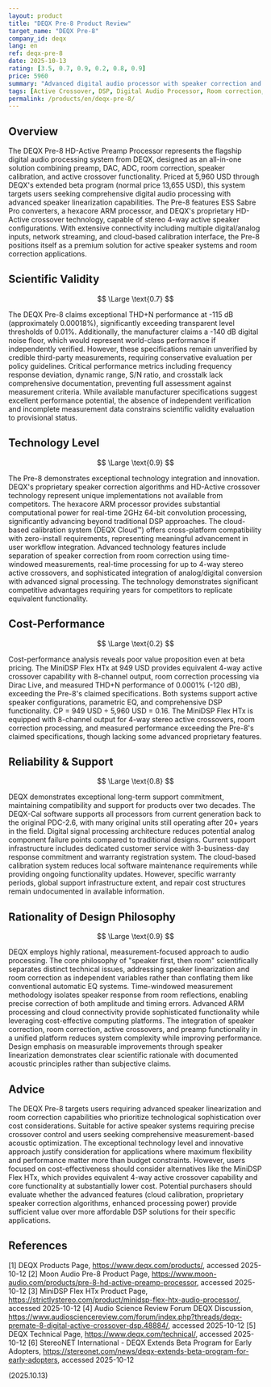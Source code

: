 ```yaml
---
layout: product
title: "DEQX Pre-8 Product Review"
target_name: "DEQX Pre-8"
company_id: deqx
lang: en
ref: deqx-pre-8
date: 2025-10-13
rating: [3.5, 0.7, 0.9, 0.2, 0.8, 0.9]
price: 5960
summary: "Advanced digital audio processor with speaker correction and active crossover capabilities, featuring exceptional technology but poor cost-performance"
tags: [Active Crossover, DSP, Digital Audio Processor, Room correction, Speaker Calibration]
permalink: /products/en/deqx-pre-8/
---
```

## Overview

The DEQX Pre-8 HD-Active Preamp Processor represents the flagship digital audio processing system from DEQX, designed as an all-in-one solution combining preamp, DAC, ADC, room correction, speaker calibration, and active crossover functionality. Priced at 5,960 USD through DEQX's extended beta program (normal price 13,655 USD), this system targets users seeking comprehensive digital audio processing with advanced speaker linearization capabilities. The Pre-8 features ESS Sabre Pro converters, a hexacore ARM processor, and DEQX's proprietary HD-Active crossover technology, capable of stereo 4-way active speaker configurations. With extensive connectivity including multiple digital/analog inputs, network streaming, and cloud-based calibration interface, the Pre-8 positions itself as a premium solution for active speaker systems and room correction applications.

## Scientific Validity

$$ \Large \text{0.7} $$

The DEQX Pre-8 claims exceptional THD+N performance at -115 dB (approximately 0.00018%), significantly exceeding transparent level thresholds of 0.01%. Additionally, the manufacturer claims a -140 dB digital noise floor, which would represent world-class performance if independently verified. However, these specifications remain unverified by credible third-party measurements, requiring conservative evaluation per policy guidelines. Critical performance metrics including frequency response deviation, dynamic range, S/N ratio, and crosstalk lack comprehensive documentation, preventing full assessment against measurement criteria. While available manufacturer specifications suggest excellent performance potential, the absence of independent verification and incomplete measurement data constrains scientific validity evaluation to provisional status.

## Technology Level

$$ \Large \text{0.9} $$

The Pre-8 demonstrates exceptional technology integration and innovation. DEQX's proprietary speaker correction algorithms and HD-Active crossover technology represent unique implementations not available from competitors. The hexacore ARM processor provides substantial computational power for real-time 2GHz 64-bit convolution processing, significantly advancing beyond traditional DSP approaches. The cloud-based calibration system (DEQX Cloud™) offers cross-platform compatibility with zero-install requirements, representing meaningful advancement in user workflow integration. Advanced technology features include separation of speaker correction from room correction using time-windowed measurements, real-time processing for up to 4-way stereo active crossovers, and sophisticated integration of analog/digital conversion with advanced signal processing. The technology demonstrates significant competitive advantages requiring years for competitors to replicate equivalent functionality.

## Cost-Performance

$$ \Large \text{0.2} $$

Cost-performance analysis reveals poor value proposition even at beta pricing. The MiniDSP Flex HTx at 949 USD provides equivalent 4-way active crossover capability with 8-channel output, room correction processing via Dirac Live, and measured THD+N performance of 0.0001% (-120 dB), exceeding the Pre-8's claimed specifications. Both systems support active speaker configurations, parametric EQ, and comprehensive DSP functionality. CP = 949 USD ÷ 5,960 USD = 0.16. The MiniDSP Flex HTx is equipped with 8-channel output for 4-way stereo active crossovers, room correction processing, and measured performance exceeding the Pre-8's claimed specifications, though lacking some advanced proprietary features.

## Reliability & Support

$$ \Large \text{0.8} $$

DEQX demonstrates exceptional long-term support commitment, maintaining compatibility and support for products over two decades. The DEQX-Cal software supports all processors from current generation back to the original PDC-2.6, with many original units still operating after 20+ years in the field. Digital signal processing architecture reduces potential analog component failure points compared to traditional designs. Current support infrastructure includes dedicated customer service with 3-business-day response commitment and warranty registration system. The cloud-based calibration system reduces local software maintenance requirements while providing ongoing functionality updates. However, specific warranty periods, global support infrastructure extent, and repair cost structures remain undocumented in available information.

## Rationality of Design Philosophy

$$ \Large \text{0.9} $$

DEQX employs highly rational, measurement-focused approach to audio processing. The core philosophy of "speaker first, then room" scientifically separates distinct technical issues, addressing speaker linearization and room correction as independent variables rather than conflating them like conventional automatic EQ systems. Time-windowed measurement methodology isolates speaker response from room reflections, enabling precise correction of both amplitude and timing errors. Advanced ARM processing and cloud connectivity provide sophisticated functionality while leveraging cost-effective computing platforms. The integration of speaker correction, room correction, active crossovers, and preamp functionality in a unified platform reduces system complexity while improving performance. Design emphasis on measurable improvements through speaker linearization demonstrates clear scientific rationale with documented acoustic principles rather than subjective claims.

## Advice

The DEQX Pre-8 targets users requiring advanced speaker linearization and room correction capabilities who prioritize technological sophistication over cost considerations. Suitable for active speaker systems requiring precise crossover control and users seeking comprehensive measurement-based acoustic optimization. The exceptional technology level and innovative approach justify consideration for applications where maximum flexibility and performance matter more than budget constraints. However, users focused on cost-effectiveness should consider alternatives like the MiniDSP Flex HTx, which provides equivalent 4-way active crossover capability and core functionality at substantially lower cost. Potential purchasers should evaluate whether the advanced features (cloud calibration, proprietary speaker correction algorithms, enhanced processing power) provide sufficient value over more affordable DSP solutions for their specific applications.

## References

[1] DEQX Products Page, https://www.deqx.com/products/, accessed 2025-10-12
[2] Moon Audio Pre-8 Product Page, https://www.moon-audio.com/products/pre-8-hd-active-preamp-processor, accessed 2025-10-12
[3] MiniDSP Flex HTx Product Page, https://strictlystereo.com/product/minidsp-flex-htx-audio-processor/, accessed 2025-10-12
[4] Audio Science Review Forum DEQX Discussion, https://www.audiosciencereview.com/forum/index.php?threads/deqx-premate-8-digital-active-crossover-dsp.48884/, accessed 2025-10-12
[5] DEQX Technical Page, https://www.deqx.com/technical/, accessed 2025-10-12
[6] StereoNET International - DEQX Extends Beta Program for Early Adopters, https://stereonet.com/news/deqx-extends-beta-program-for-early-adopters, accessed 2025-10-12

(2025.10.13)